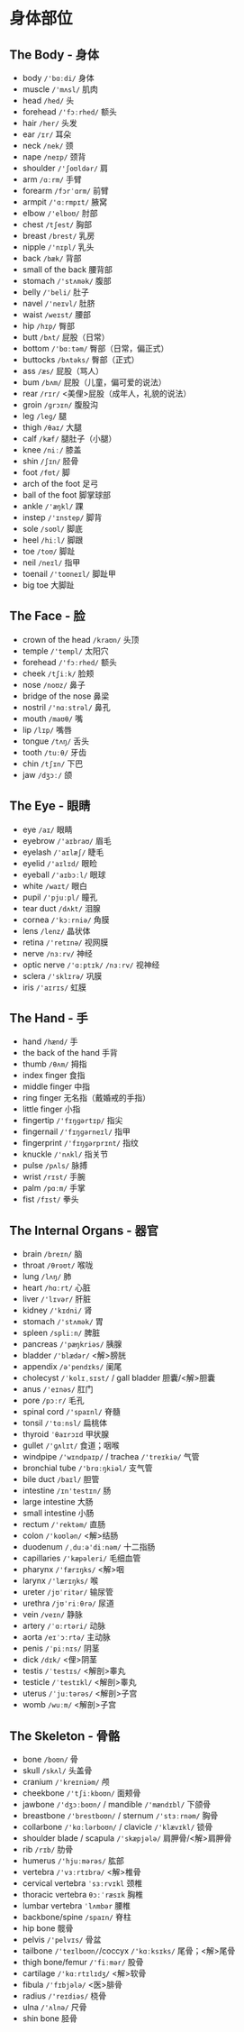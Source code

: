 # 身体部位

## The Body - 身体

- body `/'bɑːdi/` 身体
- muscle `/'mʌsl/` 肌肉
- head `/hed/` 头
- forehead `/'fɔːrhed/` 额头
- hair `/her/` 头发
- ear `/ɪr/` 耳朵
- neck `/nek/` 颈
- nape `/neɪp/` 颈背
- shoulder `/'ʃoʊldər/` 肩
- arm `/ɑːrm/` 手臂
- forearm `/fɔrˈɑrm/` 前臂
- armpit `/'ɑːrmpɪt/` 腋窝
- elbow `/'elboʊ/` 肘部
- chest `/tʃest/` 胸部
- breast `/brest/` 乳房
- nipple `/'nɪpl/` 乳头
- back `/bæk/` 背部
- small of the back 腰背部
- stomach `/'stʌmək/` 腹部
- belly `/'beli/` 肚子
- navel `/'neɪvl/` 肚脐
- waist `/weɪst/` 腰部
- hip `/hɪp/` 臀部
- butt `/bʌt/` 屁股（日常）
- bottom `/'bɑːtəm/` 臀部（日常，偏正式）
- buttocks `/bʌtəks/` 臀部（正式）
- ass `/æs/` 屁股（骂人）
- bum `/bʌm/` 屁股（儿童，偏可爱的说法）
- rear `/rɪr/` <美俚>屁股（成年人，礼貌的说法）
- groin `/ɡrɔɪn/` 腹股沟
- leg `/leɡ/` 腿
- thigh `/θaɪ/` 大腿
- calf `/kæf/` 腿肚子（小腿）
- knee `/niː/` 膝盖
- shin `/ʃɪn/` 胫骨
- foot `/fʊt/` 脚
- arch of the foot 足弓
- ball of the foot 脚掌球部
- ankle `/'æŋkl/` 踝
- instep `/'ɪnstep/` 脚背
- sole `/soʊl/` 脚底
- heel `/hiːl/` 脚跟
- toe `/toʊ/` 脚趾
- neil `/neɪl/` 指甲
- toenail `/'toʊneɪl/` 脚趾甲
- big toe 大脚趾

## The Face - 脸

- crown of the head `/kraʊn/` 头顶
- temple `/'templ/` 太阳穴
- forehead `/'fɔːrhed/` 额头
- cheek `/tʃiːk/` 脸颊
- nose `/noʊz/` 鼻子
- bridge of the nose 鼻梁
- nostril `/'nɑːstrəl/` 鼻孔
- mouth `/maʊθ/` 嘴
- lip `/lɪp/` 嘴唇
- tongue `/tʌŋ/` 舌头
- tooth `/tuːθ/` 牙齿
- chin `/tʃɪn/` 下巴
- jaw `/dʒɔː/` 颌

## The Eye - 眼睛

- eye `/aɪ/` 眼睛
- eyebrow `/'aɪbraʊ/` 眉毛
- eyelash `/'aɪlæʃ/` 睫毛
- eyelid `/'aɪlɪd/` 眼睑
- eyeball `/'aɪbɔːl/` 眼球
- white `/waɪt/` 眼白
- pupil `/'pjuːpl/` 瞳孔
- tear duct `/dʌkt/` 泪腺
- cornea `/'kɔːrniə/` 角膜
- lens `/lenz/` 晶状体
- retina `/'retɪnə/` 视网膜
- nerve `/nɜːrv/` 神经
- optic nerve `/'ɑːptɪk/` `/nɜːrv/` 视神经
- sclera `/'sklɪrə/` 巩膜
- iris `/'aɪrɪs/` 虹膜

## The Hand - 手

- hand `/hænd/` 手
- the back of the hand 手背
- thumb `/θʌm/` 拇指
- index finger 食指
- middle finger 中指
- ring finger 无名指（戴婚戒的手指）
- little finger 小指
- fingertip `/'fɪŋɡərtɪp/` 指尖
- fingernail `/'fɪŋɡərneɪl/` 指甲
- fingerprint `/'fɪŋɡərprɪnt/` 指纹
- knuckle `/'nʌkl/` 指关节
- pulse `/pʌls/` 脉搏
- wrist `/rɪst/` 手腕
- palm `/pɑːm/` 手掌
- fist `/fɪst/` 拳头

## The Internal Organs - 器官

- brain `/breɪn/` 脑
- throat `/θroʊt/` 喉咙
- lung `/lʌŋ/` 肺
- heart `/hɑːrt/` 心脏
- liver `/'lɪvər/` 肝脏
- kidney `/'kɪdni/` 肾
- stomach `/'stʌmək/` 胃
- spleen `/spliːn/` 脾脏
- pancreas `/'pæŋkriəs/` 胰腺
- bladder `/'blædər/` <解>膀胱
- appendix `/ə'pendɪks/` 阑尾
- cholecyst `/ˈkolɪˌsɪst/` / gall bladder 胆囊/<解>胆囊
- anus `/'eɪnəs/` 肛门
- pore `/pɔːr/` 毛孔
- spinal cord `/'spaɪnl/` 脊髓
- tonsil `/'tɑːnsl/` 扁桃体
- thyroid `ˈθaɪrɔɪd` 甲状腺
- gullet `/'ɡʌlɪt/` 食道；咽喉
- windpipe `/'wɪndpaɪp/` / trachea `/'treɪkiə/` 气管
- bronchial tube `/'brɑːŋkiəl/` 支气管
- bile duct `/baɪl/` 胆管
- intestine `/ɪn'testɪn/` 肠
- large intestine 大肠
- small intestine 小肠
- rectum `/'rektəm/` 直肠
- colon `/'koʊlən/` <解>结肠
- duodenum `/ˌduːə'diːnəm/` 十二指肠
- capillaries `/'kæpəleri/` 毛细血管
- pharynx `/'færɪŋks/` <解>咽
- larynx `/'lærɪŋks/` 喉
- ureter `/jʊˈritər/` 输尿管
- urethra `/jʊˈriːθrə/` 尿道
- vein `/veɪn/` 静脉
- artery `/ˈɑːrtəri/` 动脉
- aorta `/eɪˈɔːrtə/` 主动脉
- penis `/ˈpiːnɪs/` 阴茎
- dick `/dɪk/` <俚>阴茎
- testis `/ˈtestɪs/` <解剖>睾丸
- testicle `/ˈtestɪkl/` <解剖>睾丸
- uterus `/ˈjuːtərəs/` <解剖>子宫
- womb `/wuːm/` <解剖>子宫

## The Skeleton - 骨骼

- bone `/boʊn/` 骨
- skull `/skʌl/` 头盖骨
- cranium `/'kreɪniəm/` 颅
- cheekbone `/'tʃiːkboʊn/` 面颊骨
- jawbone `/'dʒɔːboʊn/` / mandible `/'mændɪbl/` 下颌骨
- breastbone `/'brestboʊn/` / sternum `/'stɜːrnəm/` 胸骨
- collarbone `/'kɑːlərboʊn/` / clavicle `/'klævɪkl/` 锁骨
- shoulder blade / scapula `/'skæpjələ/` 肩胛骨/<解>肩胛骨
- rib `/rɪb/` 肋骨
- humerus `/'hjuːmərəs/` 肱部
- vertebra `/'vɜːrtɪbrə/` <解>椎骨
- cervical vertebra `ˈsɜːrvɪkl` 颈椎
- thoracic vertebra `θɔːˈræsɪk` 胸椎
- lumbar vertebra `ˈlʌmbər` 腰椎
- backbone/spine `/spaɪn/` 脊柱
- hip bone 髋骨
- pelvis `/'pelvɪs/` 骨盆
- tailbone `/'teɪlboʊn/`/coccyx `/'kɑːksɪks/` 尾骨；<解>尾骨
- thigh bone/femur `/'fiːmər/` 股骨
- cartilage `/'kɑːrtɪlɪdʒ/` <解>软骨
- fibula `/'fɪbjələ/` <医>腓骨
- radius `/'reɪdiəs/` 桡骨
- ulna `/'ʌlnə/` 尺骨
- shin bone 胫骨
